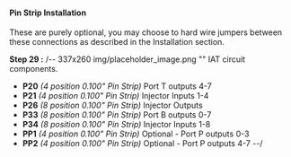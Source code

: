#### Pin Strip Installation

These are purely optional, you may choose to hard wire jumpers between these connections as described in the Installation section.

**Step 29 :**
/-- 337x260 img/placeholder_image.png  "" IAT circuit components. 

- **P20**	*(4 position 0.100" Pin Strip)* Port T outputs 4-7
- **P21**	*(4 position 0.100" Pin Strip)* Injector Inputs 1-4
- **P26**	*(8 position 0.100" Pin Strip)* Injector Outputs 
- **P33**	*(8 position 0.100" Pin Strip)* Port B outputs 0-7 
- **P34**	*(8 position 0.100" Pin Strip)* Injector Inputs 1-8 
- **PP1**	*(4 position 0.100" Pin Strip)* Optional - Port P outputs 0-3 
- **PP2**	*(4 position 0.100" Pin Strip)* Optional - Port P outputs 4-7 
--/ 

